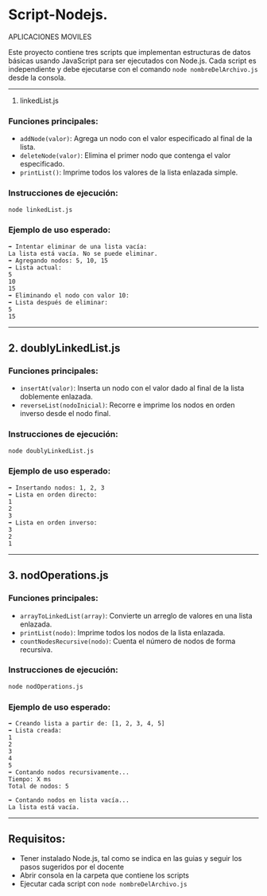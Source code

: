 # Script-Nodejs.
APLICACIONES MOVILES

Este proyecto contiene tres scripts que implementan estructuras de datos básicas usando JavaScript para ser ejecutados con Node.js. Cada script es independiente y debe ejecutarse con el comando `node nombreDelArchivo.js` desde la consola.

---

 1. linkedList.js

### Funciones principales:
- `addNode(valor)`: Agrega un nodo con el valor especificado al final de la lista.
- `deleteNode(valor)`: Elimina el primer nodo que contenga el valor especificado.
- `printList()`: Imprime todos los valores de la lista enlazada simple.

### Instrucciones de ejecución:
```bash
node linkedList.js
```

### Ejemplo de uso esperado:
```
➡ Intentar eliminar de una lista vacía:
La lista está vacía. No se puede eliminar.
➡ Agregando nodos: 5, 10, 15
➡ Lista actual:
5
10
15
➡ Eliminando el nodo con valor 10:
➡ Lista después de eliminar:
5
15
```

---

## 2. doublyLinkedList.js

### Funciones principales:
- `insertAt(valor)`: Inserta un nodo con el valor dado al final de la lista doblemente enlazada.
- `reverseList(nodoInicial)`: Recorre e imprime los nodos en orden inverso desde el nodo final.

### Instrucciones de ejecución:
```bash
node doublyLinkedList.js
```

### Ejemplo de uso esperado:
```
➡ Insertando nodos: 1, 2, 3
➡ Lista en orden directo:
1
2
3
➡ Lista en orden inverso:
3
2
1
```

---

## 3. nodOperations.js

### Funciones principales:
- `arrayToLinkedList(array)`: Convierte un arreglo de valores en una lista enlazada.
- `printList(nodo)`: Imprime todos los nodos de la lista enlazada.
- `countNodesRecursive(nodo)`: Cuenta el número de nodos de forma recursiva.

### Instrucciones de ejecución:
```bash
node nodOperations.js
```

### Ejemplo de uso esperado:
```
➡ Creando lista a partir de: [1, 2, 3, 4, 5]
➡ Lista creada:
1
2
3
4
5
➡ Contando nodos recursivamente...
Tiempo: X ms
Total de nodos: 5

➡ Contando nodos en lista vacía...
La lista está vacía.
```

---

## Requisitos:
- Tener instalado Node.js, tal como se indica en las guias y seguir los pasos sugeridos por el docente
- Abrir consola en la carpeta que contiene los scripts
- Ejecutar cada script con `node nombreDelArchivo.js`
